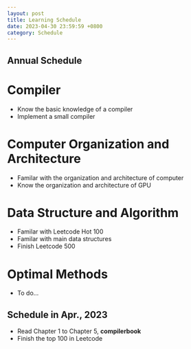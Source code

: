 ```yaml
---
layout: post
title: Learning Schedule
date: 2023-04-30 23:59:59 +0800
category: Schedule
---
```

## Annual Schedule<br>

# Compiler<br>
- Know the basic knowledge of a compiler<br>
- Implement a small compiler<br>

# Computer Organization and Architecture<br>
- Familar with the organization and architecture of computer<br>
- Know the organization and architecture of GPU<br>

# Data Structure and Algorithm<br>
- Familar with Leetcode Hot 100<br>
- Familar with main data structures<br>
- Finish Leetcode 500<br>

# Optimal Methods<br>
- To do...<br>

## Schedule in Apr., 2023
- Read Chapter 1 to Chapter 5, **compilerbook**<br>
- Finish the top 100 in Leetcode<br>
